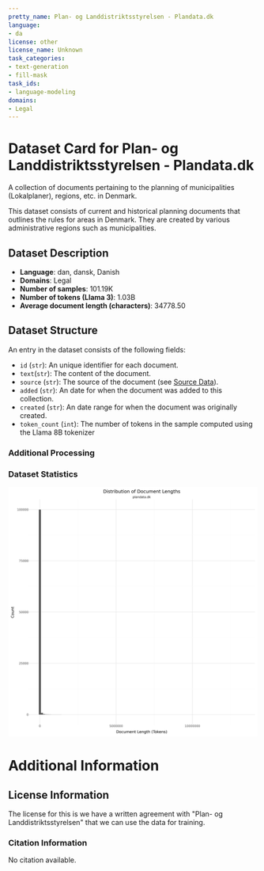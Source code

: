 ```yaml
---
pretty_name: Plan- og Landdistriktsstyrelsen - Plandata.dk
language:
- da
license: other
license_name: Unknown
task_categories:
- text-generation
- fill-mask
task_ids:
- language-modeling
domains:
- Legal
---
```


# Dataset Card for Plan- og Landdistriktsstyrelsen - Plandata.dk

<!-- START-SHORT DESCRIPTION -->
A collection of documents pertaining to the planning of municipalities (Lokalplaner), regions, etc. in Denmark.
<!-- END-SHORT DESCRIPTION -->

This dataset consists of current and historical planning documents that outlines the rules for areas in Denmark. 
They are created by various administrative regions such as municipalities.




## Dataset Description

<!-- START-DESC-STATS -->
- **Language**: dan, dansk, Danish
- **Domains**: Legal
- **Number of samples**: 101.19K
- **Number of tokens (Llama 3)**: 1.03B
- **Average document length (characters)**: 34778.50
<!-- END-DESC-STATS -->


## Dataset Structure
An entry in the dataset consists of the following fields:

- `id` (`str`): An unique identifier for each document.
- `text`(`str`): The content of the document.
- `source` (`str`): The source of the document (see [Source Data](#source-data)).
- `added` (`str`): An date for when the document was added to this collection.
- `created` (`str`): An date range for when the document was originally created.
- `token_count` (`int`): The number of tokens in the sample computed using the Llama 8B tokenizer


### Additional Processing


### Dataset Statistics

<!-- START-DATASET PLOTS -->
<p align="center">
<img src="./images/dist_document_length.png" width="600" style="margin-right: 10px;" />
</p>
<!-- END-DATASET PLOTS -->


# Additional Information

## License Information
The license for this is we have a written agreement with "Plan- og Landdistriktsstyrelsen" that we can use the data for training.

### Citation Information

No citation available.
